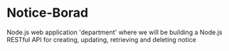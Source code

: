 # Notice-Borad
Node.js web application 'department' where we will be building a Node.js RESTful API for creating, updating, retrieving and deleting notice
